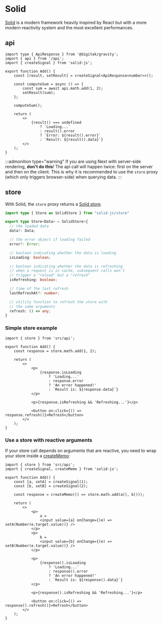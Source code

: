 # Solid

[Solid](https://www.solidjs.com/) is a modern framework heavily inspired by React but with a more modern reactivity system and the most excellent performances.

## api

```tsx
import type { ApiResponse } from '@digitak/gravity';
import { api } from '/api';
import { createSignal } from 'solid-js';

export function Add() {
	const [result, setResult] = createSignal<ApiResponse<number>>();

	const computeSum = async () => {
		const sum = await api.math.add(1, 2);
		setResult(sum);
	};

	computeSum();

	return (
		<>
			{result() === undefined
				? `Loading...`
				: result().error
				? `Error: ${result().error}`
				: `Result: ${result().data}`}
		</>
	);
}
```

:::admonition type="warning"
If you are using Next with server-side rendering, **don't do this**! The api call will happen twice: first on the server and then on the client. This is why it is recommended to use the `store` proxy (which only triggers browser-side) when querying data.
:::

## store

With Solid, the `store` proxy returns a [Solid store](https://www.solidjs.com/docs/latest/api#stores).

```ts
import type { Store as SolidStore } from "solid-js/store"

export type Store<Data> = SolidStore<{
  // the loaded data
  data?: Data;

  // the error object if loading failed
  error?: Error;

  // boolean indicating whether the data is loading
  isLoading: boolean;

  // boolean indicating whether the data is refreshing
  // when a request is in cache, subsequent calls won't
  // trigger a "reload" but a "refresh"
  isRefreshing: boolean;

  // time of the last refresh
  lastRefreshAt?: number;

  // utility function to refresh the store with
  // the same arguments
  refresh: () => any;
}
```

### Simple store example

```tsx
import { store } from 'src/api';

export function Add() {
	const response = store.math.add(1, 2);

	return (
		<>
			<p>
				{response.isLoading
					? 'Loading...'
					: response.error
					? 'An error happened!'
					: `Result is: ${response.data}`}
			</p>

			<p>{response.isRefreshing && 'Refreshing...'}</p>

			<button on:click={() => response.refresh()}>Refresh</button>
		</>
	);
}
```

### Use a store with reactive arguments

If your store call depends on arguments that are reactive, you need to wrap your store inside a [createMemo](https://www.solidjs.com/docs/latest/api#creatememo):

```tsx
import { store } from 'src/api';
import { createSignal, createMemo } from 'solid-js';

export function Add() {
	const [a, setA] = createSignal(1);
	const [b, setB] = createSignal(2);

	const response = createMemo(() => store.math.add(a(), b()));

	return (
		<>
			<p>
				a =
				<input value={a} onChange={(e) => setA(Number(e.target.value))} />
			</p>
			<p>
				b =
				<input value={b} onChange={(e) => setB(Number(e.target.value))} />
			</p>

			<p>
				{response().isLoading
					? 'Loading...'
					: response().error
					? 'An error happened!'
					: `Result is: ${response().data}`}
			</p>

			<p>{response().isRefreshing && 'Refreshing...'}</p>

			<button on:click={() => response().refresh()}>Refresh</button>
		</>
	);
}
```
